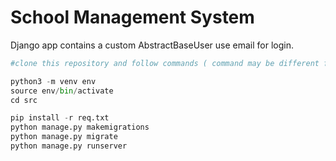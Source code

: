 # School Management System

Django app contains a custom AbstractBaseUser use email for login.



```python
#clone this repository and follow commands ( command may be different for windows user )

python3 -m venv env
source env/bin/activate
cd src

pip install -r req.txt
python manage.py makemigrations
python manage.py migrate
python manage.py runserver

```

